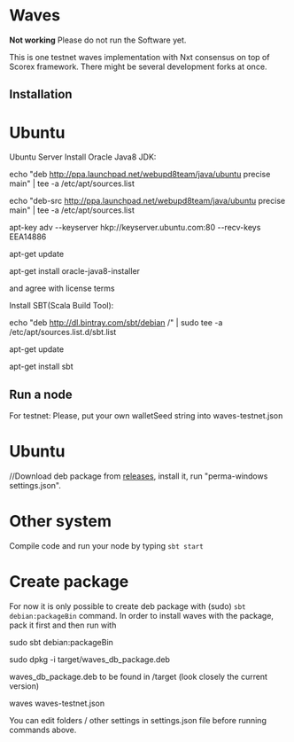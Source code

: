 # Waves

**Not working** Please do not run the Software yet.

This is one testnet waves implementation with Nxt consensus on top of Scorex framework.
There might be several development forks at once.

## Installation
# Ubuntu

Ubuntu Server
Install Oracle Java8 JDK:

echo "deb http://ppa.launchpad.net/webupd8team/java/ubuntu precise main" | tee -a /etc/apt/sources.list

echo "deb-src http://ppa.launchpad.net/webupd8team/java/ubuntu precise main" | tee -a /etc/apt/sources.list

apt-key adv --keyserver hkp://keyserver.ubuntu.com:80 --recv-keys EEA14886

apt-get update

apt-get install oracle-java8-installer

and agree with license terms

Install SBT(Scala Build Tool):

echo "deb http://dl.bintray.com/sbt/debian /" | sudo tee -a /etc/apt/sources.list.d/sbt.list 

apt-get update 

apt-get install sbt 


## Run a node

For testnet:
Please, put your own walletSeed string into waves-testnet.json

# Ubuntu

//Download deb package from [releases](https://github.com/ScorexProject/PermaScorex/releases), install it, run "perma-windows settings.json".

# Other system

Compile code and run your node by typing `sbt start` 

# Create package

For now it is only possible to create deb package with (sudo) `sbt debian:packageBin` command. 
In order to install waves with the package, pack it first and then run with

sudo sbt debian:packageBin

sudo dpkg -i target/waves_db_package.deb

waves_db_package.deb to be found in /target (look closely the current version)

waves waves-testnet.json


You can edit folders / other settings in settings.json file before running commands above.

